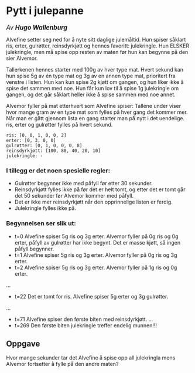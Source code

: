 # Pytt i julepanne
<big>*Av* ***Hugo Wallenburg***</big>

Alvefine setter seg ned for å nyte sitt daglige julemåltid. Hun spiser såklart ris, erter, gulrøtter, reinsdyrkjøtt og hennes favoritt: julekringle. Hun ELSKER julekringle, men må spise opp resten av maten før hun kan begynne på den sier Alvemor.

Tallerkenen hennes starter med 100g av hver type mat. Hvert sekund kan hun spise 5g av én type mat og 3g av en annen type mat, prioritert fra venstre i listen. Hun kan kun spise 2g kjøtt om gangen, og hun liker ikke å spise det sammen med noe. Hun får kun lov til å spise 1g julekringle om gangen, og det går såklart heller ikke å spise sammen med noe annet.

Alvemor fyller på mat etterhvert som Alvefine spiser: Tallene under viser hvor mange gram av en type mat som fylles på hver gang det kommer mer. Når man er gått gjennom lista en gang starter man på nytt i det uendelige. ris, erter og gulrøtter fylles på hvert sekund.

```
ris: [0, 0, 1, 0, 0, 2]
erter: [0, 3, 0, 0]
gulrøtter: [0, 1, 0, 0, 0, 8]
reinsdyrkjøtt: [100, 80, 40, 20, 10]
julekringle: -
```

### I tillegg er det noen spesielle regler:

- Gulrøtter begynner ikke med påfyll før etter 30 sekunder.
- Reinsdyrkjøtt fylles ikke på før det er helt tomt, og etter det er tomt går det 50 sekunder før Alvemor kommer med påfyll.
- Det er ikke mer reinsdyrkjøtt når den opprinnelige listen er ferdig.
- Julekringle fylles ikke på.

### Begynnelsen ser slik ut:

- t=0 Alvefine spiser 5g ris og 3g erter. Alvemor fyller på 0g ris og 0g erter, påfyll av gulrøtter har ikke begynt. Det er masse kjøtt, så ingen påfyll begynner.
- t=1 Alvefine spiser 5g ris og 3g erter. Alvemor fyller på 0g ris og 3g erter.
- t=2 Alvefine spiser 5g ris og 3g erter. Alvemor fyller på 1g ris og 0g erter.

...
- t=22 Det er tomt for ris. Alvefine spiser 5g erter og 3g gulrøtter.

...
- t=71 Alvefine spiser den første biten med reinsdyrkjøtt.
...
- t=269 Den første biten julekringle treffer endelig munnen!!!

## Oppgave
Hvor mange sekunder tar det Alvefine å spise opp all julekringla mens Alvemor fortsetter å fylle på den andre maten?